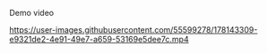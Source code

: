 
Demo video

https://user-images.githubusercontent.com/55599278/178143309-e9321de2-4e91-49e7-a659-53169e5dee7c.mp4

